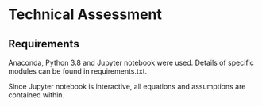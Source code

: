 <h1>Technical Assessment</h1>
<h2>Requirements</h2>
Anaconda, Python 3.8 and Jupyter notebook were used. Details of specific modules can be found in requirements.txt.

Since Jupyter notebook is interactive, all equations and assumptions are contained within.
